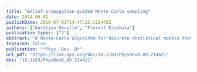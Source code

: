 ```yaml
---
title: "Belief-propagation-guided Monte-Carlo sampling"
date: 2014-06-01
publishDate: 2019-07-01T14:47:22.118445Z
authors: ["Aurélien Decelle", "Florent Krzakala"]
publication_types: ["2"]
abstract: "A Monte-Carlo algorithm for discrete statistical models that combines the full power of the belief-propagation algorithm with the advantages of a heat-bath approach fulfilling the detailed balance is presented. First we extract randomly a subtree inside the interaction graph of the system. Second, given the boundary conditions, belief propagation is used as a perfect sampler to generate a configuration on the tree, and finally, the procedure is iterated. This approach is best adapted for locally treelike graphs and we therefore tested it on random graphs for hard models such as spin glasses, demonstrating its state-of-the art status in those cases."
featured: false
publication: "*Phys. Rev. B*"
url_pdf: "https://link.aps.org/doi/10.1103/PhysRevB.89.214421"
doi: "10.1103/PhysRevB.89.214421"
---
```


